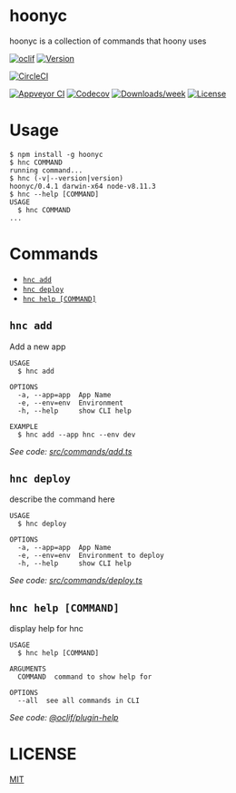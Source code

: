 # hoonyc

hoonyc is a collection of commands that hoony uses

[![oclif](https://img.shields.io/badge/cli-oclif-brightgreen.svg)](https://oclif.io)
[![Version](https://img.shields.io/npm/v/hoonyc.svg)](https://npmjs.org/package/hoonyc)

[![CircleCI](https://circleci.com/gh/the6thm0nth/hoonyc/tree/master.svg?style=shield)](https://circleci.com/gh/the6thm0nth/hoonyc/tree/master)

[![Appveyor CI](https://ci.appveyor.com/api/projects/status/github/the6thm0nth/hoonyc?branch=master&svg=true)](https://ci.appveyor.com/project/the6thm0nth/hoonyc/branch/master)
[![Codecov](https://codecov.io/gh/the6thm0nth/hoonyc/branch/master/graph/badge.svg)](https://codecov.io/gh/the6thm0nth/hoonyc)
[![Downloads/week](https://img.shields.io/npm/dw/hoonyc.svg)](https://npmjs.org/package/hoonyc)
[![License](https://img.shields.io/npm/l/hoonyc.svg)](https://github.com/the6thm0nth/hoonyc/blob/master/package.json)

# Usage

<!-- usage -->
```sh-session
$ npm install -g hoonyc
$ hnc COMMAND
running command...
$ hnc (-v|--version|version)
hoonyc/0.4.1 darwin-x64 node-v8.11.3
$ hnc --help [COMMAND]
USAGE
  $ hnc COMMAND
...
```
<!-- usagestop -->

# Commands

<!-- commands -->
* [`hnc add`](#hnc-add)
* [`hnc deploy`](#hnc-deploy)
* [`hnc help [COMMAND]`](#hnc-help-command)

## `hnc add`

Add a new app

```
USAGE
  $ hnc add

OPTIONS
  -a, --app=app  App Name
  -e, --env=env  Environment
  -h, --help     show CLI help

EXAMPLE
  $ hnc add --app hnc --env dev
```

_See code: [src/commands/add.ts](https://github.com/the6thm0nth/hoonyc/blob/v0.4.1/src/commands/add.ts)_

## `hnc deploy`

describe the command here

```
USAGE
  $ hnc deploy

OPTIONS
  -a, --app=app  App Name
  -e, --env=env  Environment to deploy
  -h, --help     show CLI help
```

_See code: [src/commands/deploy.ts](https://github.com/the6thm0nth/hoonyc/blob/v0.4.1/src/commands/deploy.ts)_

## `hnc help [COMMAND]`

display help for hnc

```
USAGE
  $ hnc help [COMMAND]

ARGUMENTS
  COMMAND  command to show help for

OPTIONS
  --all  see all commands in CLI
```

_See code: [@oclif/plugin-help](https://github.com/oclif/plugin-help/blob/v2.0.5/src/commands/help.ts)_
<!-- commandsstop -->

# LICENSE

[MIT](LICENSE)
